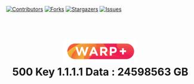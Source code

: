 [![Contributors](https://img.shields.io/github/contributors/truyem789/1.1.1.1.svg?style=for-the-badge)](https://github.com/truyem789/1.1.1.1/graphs/contributors)
[![Forks](https://img.shields.io/github/forks/truyem789/1.1.1.1.svg?style=for-the-badge)](https://github.com/truyem789/1.1.1.1/network/members)
[![Stargazers](https://img.shields.io/github/stars/truyem789/1.1.1.1.svg?style=for-the-badge)](https://github.com/truyem789/1.1.1.1/stargazers)
[![Issues](https://img.shields.io/github/issues/truyem789/1.1.1.1.svg?style=for-the-badge)](https://github.com/truyem789/1.1.1.1/issues)
<h1 align="center">
  <br>
  <a href="http://1.1.1.1"><img src="https://raw.githubusercontent.com/truyem789/1.1.1.1/main/Warp-plus-@4x.png" alt="Warp+" width="200"></a>
  <br>
  500 Key 1.1.1.1 Data : 24598563 GB
  <br>
</h1>

